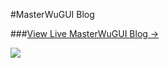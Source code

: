#MasterWuGUI Blog

###[View Live MasterWuGUI Blog &rarr;](https://masterwugui.github.io/)

![](https://masterwugui.github.io/img/home-bg-art.jpg)
